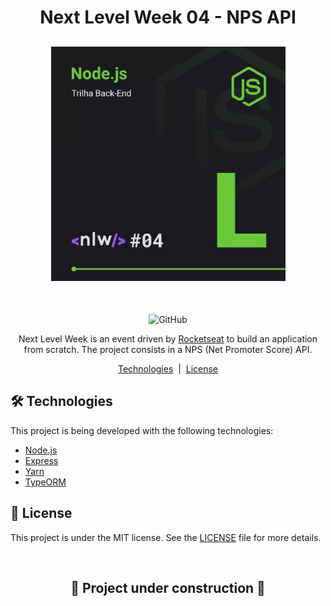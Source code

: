 <h1 align="center">Next Level Week 04 - NPS API</h1>

<h2 align="center">
    <img height="375" alt="Next level Week 04" src="./src/assets/banner.jpg">
</h2>

<br/>

<p align="center">
    <img alt="GitHub" src="https://img.shields.io/github/license/raiffsaid/maratona_discover">
</p>

<p align="center">
    Next Level Week is an event driven by <a target="_blank" href="https://rocketseat.com.br/">Rocketseat</a> to build an application from scratch. The project consists in a NPS (Net Promoter Score) API.
</p>

<p align="center">
    <a href="#-technologies">Technologies</a>
    &nbsp;|&nbsp;
    <a href="#-license">License</a>
</p>

## 🛠️ Technologies

This project is being developed with the following technologies:

- [Node.js](https://nodejs.org/en/)
- [Express](https://expressjs.com/pt-br/)
- [Yarn](https://yarnpkg.com/)
- [TypeORM](https://typeorm.io/)

## 📝️ License

This project is under the MIT license. See the [LICENSE](LICENSE) file for more details.

<br/>

<p> 
    <h2 align="center">🚧️ Project under construction 🚧️</h2>
</p